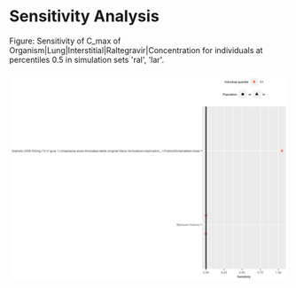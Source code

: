 

# Sensitivity Analysis


Figure: Sensitivity of C_max of Organism|Lung|Interstitial|Raltegravir|Concentration for individuals at percentiles 0.5 in simulation sets 'ral', 'lar'.


![](Sensitivity/C_max_Organism-Lung-Interstitial-Raltegravir-Concentration.png)

